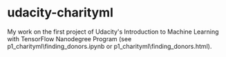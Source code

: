 # udacity-charityml
My work on the first project of Udacity's Introduction to Machine Learning with TensorFlow Nanodegree Program (see p1_charityml\finding_donors.ipynb or p1_charityml\finding_donors.html).
